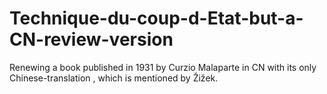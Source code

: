 # Technique-du-coup-d-Etat-but-a-CN-review-version
Renewing a book published in 1931 by Curzio Malaparte in CN with its only Chinese-translation , which is mentioned by Žižek.
